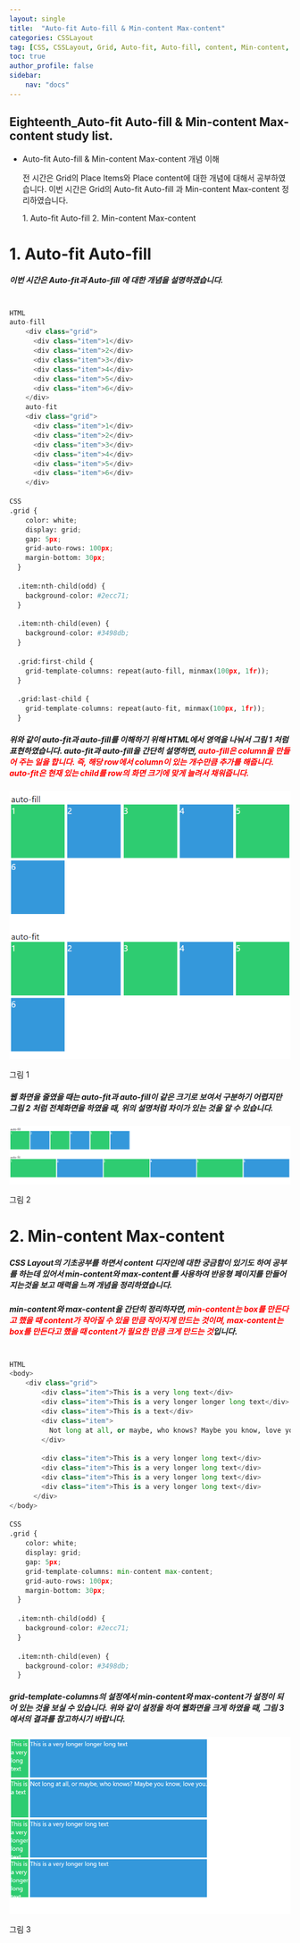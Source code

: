 ```yaml
---
layout: single
title:  "Auto-fit Auto-fill & Min-content Max-content"
categories: CSSLayout
tag: [CSS, CSSLayout, Grid, Auto-fit, Auto-fill, content, Min-content, Max-content, fr, blog]
toc: true
author_profile: false
sidebar:
    nav: "docs"
---
```


<div class="notice">
<h2>Eighteenth_Auto-fit Auto-fill & Min-content Max-content study list.</h2>
<ul>
    <li>Auto-fit Auto-fill & Min-content Max-content 개념 이해</li>
    <p>전 시간은 Grid의 Place Items와  Place content에 대한 개념에 대해서 공부하였습니다. 이번 시간은 Grid의 Auto-fit Auto-fill 과 Min-content Max-content 정리하였습니다.</p>
    1. Auto-fit Auto-fill
    2. Min-content Max-content
</ul>
</div>

# 1. Auto-fit Auto-fill

<h5>이번 시간은 Auto-fit과 Auto-fill 에 대한 개념을 설명하겠습니다.</h5>

```python

HTML
auto-fill
    <div class="grid">
      <div class="item">1</div>
      <div class="item">2</div>
      <div class="item">3</div>
      <div class="item">4</div>
      <div class="item">5</div>
      <div class="item">6</div>
    </div>
    auto-fit
    <div class="grid">
      <div class="item">1</div>
      <div class="item">2</div>
      <div class="item">3</div>
      <div class="item">4</div>
      <div class="item">5</div>
      <div class="item">6</div>
    </div>

CSS
.grid {
    color: white;
    display: grid;
    gap: 5px;
    grid-auto-rows: 100px;
    margin-bottom: 30px;
  }
  
  .item:nth-child(odd) {
    background-color: #2ecc71;
  }
  
  .item:nth-child(even) {
    background-color: #3498db;
  }
  
  .grid:first-child {
    grid-template-columns: repeat(auto-fill, minmax(100px, 1fr));
  }
  
  .grid:last-child {
    grid-template-columns: repeat(auto-fit, minmax(100px, 1fr));
  }

```

<h5>위와 같이 auto-fit과 auto-fill를 이해하기 위해 HTML에서 영역을 나눠서 그림 1 처럼 표현하였습니다. auto-fit과 auto-fill을 간단히 설명하면, <span style="color:red">auto-fill은 column을 만들어 주는 일을 합니다. 즉, 해당 row에서 column이 있는 개수만큼 추가를 해줍니다. auto-fit은 현재 있는 child를 row의 화면 크기에 맞게 늘려서 채워줍니다.</span></h5>

![image-20220726192928894](https://github.com/LeeGwonSeon/LeeGwonSeon.github.io/blob/master/imeages/2022-07-26-Eighteenth_Auto-fit%20Auto-fill%20%26%20Min-content%20Max-content/image-20220726192928894.png?raw=true)

그림 1

<h5>웹 화면을 줄였을 때는 auto-fit과 auto-fill이 같은 크기로 보여서 구분하기 어렵지만 그림 2 처럼 전체화면을 하였을 때, 위의 설명처럼 차이가 있는 것을 알 수 있습니다.</h5>

![image-20220726193227365](https://github.com/LeeGwonSeon/LeeGwonSeon.github.io/blob/master/imeages/2022-07-26-Eighteenth_Auto-fit%20Auto-fill%20%26%20Min-content%20Max-content/image-20220726193227365.png?raw=true)

그림 2

# 2. Min-content Max-content

<h5>CSS Layout의 기초공부를 하면서 content 디자인에 대한 궁금함이 있기도 하여 공부를 하는데 있어서 min-content와 max-content를 사용하여 반응형 페이지를 만들어 지는것을 보고 매력을 느껴 개념을 정리하였습니다.</h5>

<h5>min-content와 max-content을 간단히 정리하자면, <span style="color:red">min-content는 box를 만든다고 했을 때 content가 작아질 수 있을 만큼 작아지게 만드는 것이며, max-content는 box를 만든다고 했을 때 content가 필요한 만큼 크게 만드는 것</span>입니다.</h5>

```python

HTML
<body>
    <div class="grid">
        <div class="item">This is a very long text</div>
        <div class="item">This is a very longer longer long text</div>
        <div class="item">This is a text</div>
        <div class="item">
          Not long at all, or maybe, who knows? Maybe you know, love you.
        </div>
  
        <div class="item">This is a very longer long text</div>
        <div class="item">This is a very longer long text</div>
        <div class="item">This is a very longer long text</div>
        <div class="item">This is a very longer long text</div>
      </div>
</body>

CSS
.grid {
    color: white;
    display: grid;
    gap: 5px;
    grid-template-columns: min-content max-content;
    grid-auto-rows: 100px;
    margin-bottom: 30px;
  }
  
  .item:nth-child(odd) {
    background-color: #2ecc71;
  }
  
  .item:nth-child(even) {
    background-color: #3498db;
  }

```
<h5>grid-template-columns의 설정에서 min-content와  max-content가 설정이 되어 있는 것을 보실 수 있습니다. 위와 같이 설정을 하여 웹화면을 크게 하였을 때, 그림 3에서의 결과를 참고하시기 바랍니다.</h5>

![image-20220726194613780](https://github.com/LeeGwonSeon/LeeGwonSeon.github.io/blob/master/imeages/2022-07-26-Eighteenth_Auto-fit%20Auto-fill%20%26%20Min-content%20Max-content/image-20220726194613780.png?raw=true)

그림 3